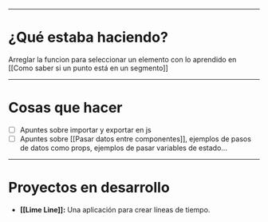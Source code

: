 ___
# ¿Qué estaba haciendo?

Arreglar la funcion para seleccionar un elemento con lo aprendido en [[Como saber si un punto está en un segmento]]


___
# Cosas que hacer

- [ ] Apuntes sobre importar y exportar en js
- [ ] Apuntes sobre [[Pasar datos entre componentes]], ejemplos de pasos de datos como props, ejemplos de pasar variables de estado...

___
# Proyectos en desarrollo

- **[[Lime Line]]:** Una aplicación para crear líneas de tiempo.

